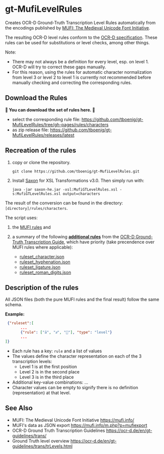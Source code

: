 <link href="table_hide.css" rel="stylesheet"/>

# gt-MufiLevelRules

Creates OCR-D Ground-Truth Transcription Level Rules automatically from the encodings published by [MUFI: The Medieval Unicode Font Initiative](https://mufi.info/m.php?p=mufi). 

The resulting OCR-D level rules conform to the [OCR-D specification](https://ocr-d.de/en/gt-guidelines/trans/transkription.html). 
These rules can be used for substitutions or level checks, among other things. 

Note:
- There may not always be a definition for every level, esp. on level 1. OCR-D will try to correct these gaps manually. 
- For this reason, using the rules for automatic character normalization from level 3 or level 2 to level 1
  is currently not recommended before manually checking and correcting the corresponding rules.

## Download the Rules

**🚦 You can download the set of rules here. 🚦**
- select the corresponding rule file: https://github.com/tboenig/gt-MufiLevelRules/tree/gh-pages/rules/characters
- as zip release file: https://github.com/tboenig/gt-MufiLevelRules/releases/latest



## Recreation of the rules

1. copy or clone the repository.

    `git clone https://github.com/tboenig/gt-MufiLevelRules.git`
2. Install [Saxon](https://www.saxonica.com/download/download_page.xml) for XSL Transformations v3.0. Then simply run with:

    `java -jar saxon-he.jar -xsl:MufiGTLevelRules.xsl -s:MufiGTLevelRules.xsl output=characters`
 
The result of the conversion can be found in the directory: ``[directory]/rules/characters``.

The script uses:

1. the [MUFI rules](https://mufi.info/m.php?p=mufiexport) and 

2. a summary of the following [**additional rules**](https://github.com/tboenig/gt-MufiLevelRules/blob/main/metadata/megarules.json) from the [OCR-D Ground-Truth Transcription Guide](https://ocr-d.de/en/gt-guidelines/trans/trBeispiele.html), which have priority (take precendence over MUFI rules where applicable):
   - [ruleset_character.json](https://github.com/tboenig/gt-guidelines/blob/gh-pages/rules/ruleset_character.json)
   - [ruleset_hyphenation.json](https://github.com/tboenig/gt-guidelines/blob/gh-pages/rules/ruleset_hyphenation.json)
   - [ruleset_ligature.json](https://github.com/tboenig/gt-guidelines/blob/gh-pages/rules/ruleset_ligature.json)
   - [ruleset_roman_digits.json](https://github.com/tboenig/gt-guidelines/blob/gh-pages/rules/ruleset_roman_digits.json)



## Description of the rules
All JSON files (both the pure MUFI rules and the final result) follow the same schema.

**Example:**

```JSON
 {"ruleset":[
       ...
       {"rule": ["ä", "aͤ", ""], "type": "level"}
       ...
]}
```

- Each rule has a key: `rule` and a list of values
- The values define the character representation on each of the 3 transcription levels:
  - Level 1 is at the first position
  - Level 2 is in the second place
  - Level 3 is in the third place
- Additional key-value combinations: ...
- Character values can be empty to signify there is no definition (representation) at that level.

## See Also

- MUFI: The Medieval Unicode Font Initiative https://mufi.info/
- MUFI's data as JSON export https://mufi.info/m.php?p=mufiexport
- OCR-D Ground Truth Transcription Guidelines  https://ocr-d.de/en/gt-guidelines/trans/
- Ground Truth level overview https://ocr-d.de/en/gt-guidelines/trans/trLevels.html
